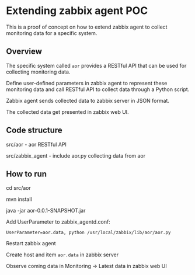 # Extending zabbix agent POC
This is a proof of concept on how to extend zabbix agent to collect monitoring data for a specific system.

## Overview
The specific system called `aor` provides a RESTful API that can be used for collecting monitoring data.

Define user-defined parameters in zabbix agent to represent these monitoring data and call RESTful API to collect data through a Python script.

Zabbix agent sends collected data to zabbix server in JSON format.

The collected data get presented in zabbix web UI.

## Code structure
src/aor - aor RESTful API

src/zabbix_agent - include aor.py collecting data from aor

## How to run
cd src/aor

mvn install

java -jar aor-0.0.1-SNAPSHOT.jar

Add UserParameter to zabbix_agentd.conf:
```
UserParameter=aor.data, python /usr/local/zabbix/lib/aor/aor.py
```

Restart zabbix agent

Create host and item `aor.data` in zabbix server

Observe coming data in Monitoring -> Latest data in zabbix web UI
